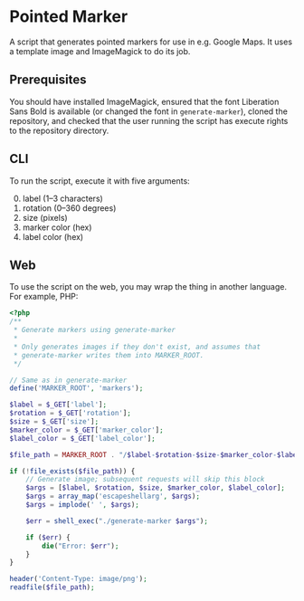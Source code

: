 Pointed Marker
===

A script that generates pointed markers for use in e.g. Google Maps. It uses a template image and ImageMagick to do its job.

Prerequisites
---

You should have installed ImageMagick, ensured that the font Liberation Sans Bold is available (or changed the font in `generate-marker`), cloned the repository, and checked that the user running the script has execute rights to the repository directory.

CLI
---

To run the script, execute it with five arguments:

0. label (1–3 characters)
0. rotation (0–360 degrees)
0. size (pixels)
0. marker color (hex)
0. label color (hex)

Web
---

To use the script on the web, you may wrap the thing in another language. For example, PHP:

```php
<?php
/**
 * Generate markers using generate-marker
 *
 * Only generates images if they don't exist, and assumes that
 * generate-marker writes them into MARKER_ROOT.
 */

// Same as in generate-marker
define('MARKER_ROOT', 'markers');

$label = $_GET['label'];
$rotation = $_GET['rotation'];
$size = $_GET['size'];
$marker_color = $_GET['marker_color'];
$label_color = $_GET['label_color'];

$file_path = MARKER_ROOT . "/$label-$rotation-$size-$marker_color-$label_color.png";

if (!file_exists($file_path)) {
    // Generate image; subsequent requests will skip this block
    $args = [$label, $rotation, $size, $marker_color, $label_color];
    $args = array_map('escapeshellarg', $args);
    $args = implode(' ', $args);

    $err = shell_exec("./generate-marker $args");

    if ($err) {
        die("Error: $err");
    }
}

header('Content-Type: image/png');
readfile($file_path);
```
